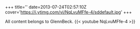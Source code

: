 +++
title=''
date=2013-07-24T02:57:10Z
cover='https://i.ytimg.com/vi/NqLvuMFfe-4/sddefault.jpg'
+++

All content belongs to GlennBeck.
{{< youtube NqLvuMFfe-4 >}}

